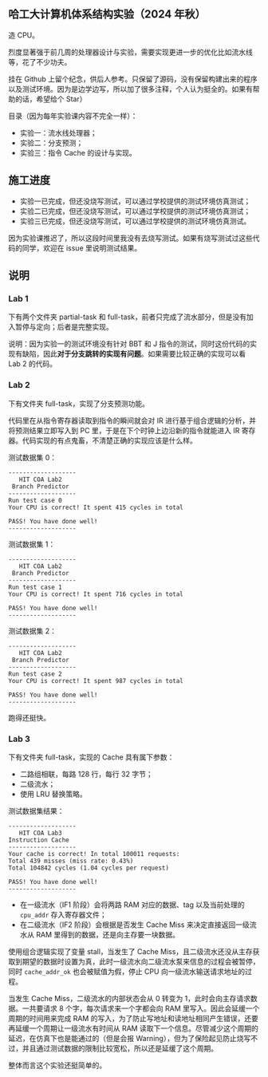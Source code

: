 ## 哈工大计算机体系结构实验（2024 年秋）

造 CPU。

烈度显著强于前几周的处理器设计与实验，需要实现更进一步的优化比如流水线等，花了不少功夫。

挂在 Github 上留个纪念，供后人参考。只保留了源码，没有保留构建出来的程序以及测试环境。因为是边学边写，所以加了很多注释，个人认为挺全的。如果有帮助的话，希望给个 Star）

目录（因为每年实验课内容不完全一样）：

- 实验一：流水线处理器；
- 实验二：分支预测；
- 实验三：指令 Cache 的设计与实现。

## 施工进度

- 实验一已完成，但还没烧写测试，可以通过学校提供的测试环境仿真测试；
- 实验二已完成，但还没烧写测试，可以通过学校提供的测试环境仿真测试；
- 实验三已完成，但还没烧写测试，可以通过学校提供的测试环境仿真测试。

因为实验课推迟了，所以这段时间里我没有去烧写测试。如果有烧写测试过这些代码的同学，欢迎在 issue 里说明测试结果。

## 说明

### Lab 1

下有两个文件夹 partial-task 和 full-task，前者只完成了流水部分，但是没有加入暂停与定向；后者是完整实现。

说明：因为实验一的测试环境没有针对 BBT 和 J 指令的测试，同时这份代码的实现有缺陷，因此**对于分支跳转的实现有问题**。如果需要比较正确的实现可以看 Lab 2 的代码。

### Lab 2

下有文件夹 full-task，实现了分支预测功能。

代码里在从指令寄存器读取到指令的瞬间就会对 IR 进行基于组合逻辑的分析，并将预测结果立即写入到 PC 里，于是在下个时钟上边沿新的指令就能进入 IR 寄存器。代码实现的有点鬼畜，不清楚正确的实现应该是什么样。

测试数据集 0：

```plain
-------------------
   HIT COA Lab2    
 Branch Predictor
-------------------
Run test case 0
Your CPU is correct! It spent 415 cycles in total

PASS! You have done well!
-------------------
```

测试数据集 1：

```plain
-------------------
   HIT COA Lab2    
 Branch Predictor
-------------------
Run test case 1
Your CPU is correct! It spent 716 cycles in total

PASS! You have done well!
-------------------
```

测试数据集 2：

```plain
-------------------
   HIT COA Lab2    
 Branch Predictor
-------------------
Run test case 2
Your CPU is correct! It spent 987 cycles in total

PASS! You have done well!
-------------------
```

跑得还挺快。


### Lab 3

下有文件夹 full-task，实现的 Cache 具有属下参数：

- 二路组相联，每路 128 行，每行 32 字节；
- 二级流水；
- 使用 LRU 替换策略。

测试数据集结果：

```plain
-------------------
   HIT COA Lab3    
Instruction Cache
-------------------
Your cache is correct! In total 100011 requests:
Total 439 misses (miss rate: 0.43%)
Total 104842 cycles (1.04 cycles per request)

PASS! You have done well!
-------------------
```

- 在一级流水（IF1 阶段）会将两路 RAM 对应的数据、tag 以及当前处理的 `cpu_addr` 存入寄存器文件；
- 在二级流水（IF2 阶段）会根据是否发生 Cache Miss 来决定直接返回一级流水从 RAM 里得到的数据，还是向主存要一块数据。

使用组合逻辑实现了变量 stall，当发生了 Cache Miss，且二级流水还没从主存获取到期望的数据时设置为真，此时一级流水向二级流水泵来信息的过程会被暂停，同时 `cache_addr_ok` 也会被赋值为假，停止 CPU 向一级流水输送请求地址的过程。

当发生 Cache Miss，二级流水的内部状态会从 0 转变为 1，此时会向主存请求数据。一共要请求 8 个字，每次请求来一个字都会向 RAM 里写入。因此会延缓一个周期的时间用来完成 RAM 的写入，为了防止写地址和读地址相同产生错误，还要再延缓一个周期让一级流水有时间从 RAM 读取下一个信息。尽管减少这个周期的延迟，在仿真下也是能通过的（但是会报 Warning），但为了保险起见防止烧写不过，并且通过测试数据的限制比较宽松，所以还是延缓了这个周期。

整体而言这个实验还挺简单的。